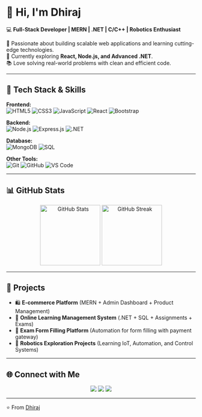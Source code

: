 # 👋 Hi, I'm Dhiraj  

💻 **Full-Stack Developer | MERN | .NET | C/C++ | Robotics Enthusiast**  

🚀 Passionate about building scalable web applications and learning cutting-edge technologies.  
🌱 Currently exploring **React, Node.js, and Advanced .NET**.  
📚 Love solving real-world problems with clean and efficient code.  

---

## 🔧 Tech Stack & Skills

**Frontend:**  
![HTML5](https://img.shields.io/badge/HTML5-E34F26?style=flat&logo=html5&logoColor=white) 
![CSS3](https://img.shields.io/badge/CSS3-1572B6?style=flat&logo=css3&logoColor=white) 
![JavaScript](https://img.shields.io/badge/JavaScript-F7DF1E?style=flat&logo=javascript&logoColor=black) 
![React](https://img.shields.io/badge/React-20232A?style=flat&logo=react&logoColor=61DAFB) 
![Bootstrap](https://img.shields.io/badge/Bootstrap-563D7C?style=flat&logo=bootstrap&logoColor=white)

**Backend:**  
![Node.js](https://img.shields.io/badge/Node.js-339933?style=flat&logo=nodedotjs&logoColor=white) 
![Express.js](https://img.shields.io/badge/Express.js-000000?style=flat&logo=express&logoColor=white) 
![.NET](https://img.shields.io/badge/.NET-512BD4?style=flat&logo=dotnet&logoColor=white)

**Database:**  
![MongoDB](https://img.shields.io/badge/MongoDB-4EA94B?style=flat&logo=mongodb&logoColor=white) 
![SQL](https://img.shields.io/badge/SQL-025E8C?style=flat&logo=postgresql&logoColor=white)

**Other Tools:**  
![Git](https://img.shields.io/badge/Git-F05032?style=flat&logo=git&logoColor=white) 
![GitHub](https://img.shields.io/badge/GitHub-181717?style=flat&logo=github&logoColor=white) 
![VS Code](https://img.shields.io/badge/VSCode-0078D4?style=flat&logo=visualstudiocode&logoColor=white)

---

## 📊 GitHub Stats

<p align="center">
  <img src="https://github-readme-stats.vercel.app/api?username=YOUR_GITHUB_USERNAME&show_icons=true&theme=radical" alt="GitHub Stats" height="160"/>
  <img src="https://github-readme-streak-stats.herokuapp.com/?user=YOUR_GITHUB_USERNAME&theme=radical" alt="GitHub Streak" height="160"/>
</p>

---

## 🚀 Projects

- 🛍 **E-commerce Platform** (MERN + Admin Dashboard + Product Management)  
- 📂 **Online Learning Management System** (.NET + SQL + Assignments + Exams)  
- 📄 **Exam Form Filling Platform** (Automation for form filling with payment gateway)  
- 🤖 **Robotics Exploration Projects** (Learning IoT, Automation, and Control Systems)  

---

## 🌐 Connect with Me  

<p align="center">
  <a href="https://www.linkedin.com/in/YOUR_LINKEDIN/"><img src="https://img.shields.io/badge/LinkedIn-0077B5?style=flat&logo=linkedin&logoColor=white"/></a>
  <a href="mailto:YOUR_EMAIL@gmail.com"><img src="https://img.shields.io/badge/Gmail-D14836?style=flat&logo=gmail&logoColor=white"/></a>
  <a href="https://github.com/YOUR_GITHUB_USERNAME"><img src="https://img.shields.io/badge/GitHub-181717?style=flat&logo=github&logoColor=white"/></a>
</p>

---

⭐️ From [Dhiraj](https://github.com/YOUR_GITHUB_USERNAME)
